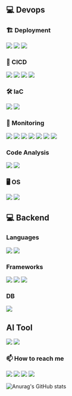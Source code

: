 ## 💻 Devops
### 🏗️ Deployment
<a href="" target="_blank"><img src="https://img.shields.io/badge/AWS-FF9900?style=for-the-badge&logo=&logoColor=FFFFFF"/></a>
<a href="" target="_blank"><img src="https://img.shields.io/badge/Kubernetes-326CE5?style=for-the-badge&logo=kubernetes&logoColor=FFFFFF"/></a>
<a href="" target="_blank"><img src="https://img.shields.io/badge/Docker-2496ED?style=for-the-badge&logo=Docker&logoColor=FFFFFF"/></a>    
### 📡 CICD
<a href="" target="_blank"><img src="https://img.shields.io/badge/Jenkins-D24939?style=for-the-badge&logo=jenkins&logoColor=FFFFFF"/></a>
<a href="" target="_blank"><img src="https://img.shields.io/badge/ArgoCD-EF7B4D?style=for-the-badge&logo=Argo&logoColor=FFFFFF"/></a>
<a href="" target="_blank"><img src="https://img.shields.io/badge/Github Actions-2088FF?style=for-the-badge&logo=github actions&logoColor=FFFFFF"/></a>
<a href="" target="_blank"><img src="https://img.shields.io/badge/Helm-0F1689?style=for-the-badge&logo=Helm&logoColor=FFFFFF"/></a>
### 🛠️ IaC
<a href="" target="_blank"><img src="https://img.shields.io/badge/ansible-EE0000?style=for-the-badge&logo=ansible&logoColor=FFFFFF"/></a>
<a href="" target="_blank"><img src="https://img.shields.io/badge/terraform-844FBA?style=for-the-badge&logo=terraform&logoColor=FFFFFF"/></a>
### 🔎 Monitoring
<a href="" target="_blank"><img src="https://img.shields.io/badge/ElasticSearch-005571?style=for-the-badge&logo=elasticsearch&logoColor=FFFFFF"/></a>
<a href="" target="_blank"><img src="https://img.shields.io/badge/Kibana-005571?style=for-the-badge&logo=kibana&logoColor=FFFFFF"/></a>
<a href="" target="_blank"><img src="https://img.shields.io/badge/Fluentd-0E83C8?style=for-the-badge&logo=fluentd&logoColor=FFFFFF"/></a>
<a href="" target="_blank"><img src="https://img.shields.io/badge/opensearch-005EB8?style=for-the-badge&logo=opensearch&logoColor=FFFFFF"/></a>
<a href="" target="_blank"><img src="https://img.shields.io/badge/fluentbit-49BDA5?style=for-the-badge&logo=fluent bit&logoColor=FFFFFF"/></a>
<a href="" target="_blank"><img src="https://img.shields.io/badge/Prometheus-E6522C?style=for-the-badge&logo=prometheus&logoColor=FFFFFF"/></a>
<a href="" target="_blank"><img src="https://img.shields.io/badge/Grafana-F46800?style=for-the-badge&logo=grafana&logoColor=FFFFFF"/></a>

### Code Analysis
<a href="" target="_blank"><img src="https://img.shields.io/badge/sonarqube-4E9BCD?style=for-the-badge&logo=sonarqube&logoColor=FFFFFF"/></a>
<a href="" target="_blank"><img src="https://img.shields.io/badge/sonarcloud-F3702A?style=for-the-badge&logo=sonarcloud&logoColor=FFFFFF"/></a>

### 🖥️ OS
<a href="" target="_blank"><img src="https://img.shields.io/badge/ubuntu-E95420?style=for-the-badge&logo=ubuntu&logoColor=FFFFFF"/></a>
<a href="" target="_blank"><img src="https://img.shields.io/badge/centos-262577?style=for-the-badge&logo=centos&logoColor=FFFFFF"/></a>

## 💻 Backend
### Languages
<a href="" target="_blank"><img src="https://img.shields.io/badge/java-E11F20?style=for-the-badge&logo=&logoColor=FFFFFF"/></a>
<a href="" target="_blank"><img src="https://img.shields.io/badge/python-3776AB?style=for-the-badge&logo=python&logoColor=FFFFFF"/></a>
### Frameworks
<a href="" target="_blank"><img src="https://img.shields.io/badge/spring-boot-#6DB33F?style=for-the-badge&logo=spring-boot&logoColor=FFFFFF"/></a>
<a href="" target="_blank"><img src="https://img.shields.io/badge/django-092E20?style=for-the-badge&logo=django&logoColor=FFFFFF"/></a>
<a href="" target="_blank"><img src="https://img.shields.io/badge/FastAPI-005571?style=for-the-badge&logo=fastapi"/></a>
### DB
<a href="" target="_blank"><img src="https://img.shields.io/badge/mysql-4479A1?style=for-the-badge&logo=mysql&logoColor=FFFFFF"/></a>

## AI Tool
<a href="" target="_blank"><img src="https://img.shields.io/badge/chatGPT-74aa9c?style=for-the-badge&logo=openai&logoColor=white"/></a>
<a href="" target="_blank"><img src="https://img.shields.io/badge/github_copilot-8957E5?style=for-the-badge&logo=github-copilot&logoColor=white"/></a>

### 📫 How to reach me
<a href="https://velog.io/@whddms310/posts" target="_blank"><img src="https://img.shields.io/badge/whddms310-20C997?style=for-the-badge&logo=velog&logoColor=FFFFFF"/></a>
<a href="https://www.linkedin.com/in/jong-eun-lee-5094ab240/" target="_blank"><img src="https://img.shields.io/badge/Jong Eun LEE-0A66C2?style=for-the-badge&logo=linkedin&logoColor=FFFFFF"/></a>
<a href="https://www.facebook.com/sleepyowl310" target="_blank"><img src="https://img.shields.io/badge/Jong Eun LEE-0866FF?style=for-the-badge&logo=facebook&logoColor=FFFFFF"/></a>
<a href="" target="_blank"><img src="https://img.shields.io/badge/whddms1208@gmail.com-EA4335?style=for-the-badge&logo=Gmail&logoColor=FFFFFF"/></a>

![Anurag's GitHub stats](https://github-readme-stats.vercel.app/api?username=JongEunLee310&show_icons=true&theme=blue-green)


<!--
**JongEunLee/JongEunLee310** is a ✨ _special_ ✨ repository because its `README.md` (this file) appears on your GitHub profile.

Here are some ideas to get you started:

- 🔭 I’m currently working on ...
- 🌱 I’m currently learning ...
- 👯 I’m looking to collaborate on ...
- 🤔 I’m looking for help with ...
- 💬 Ask me about ...
- 📫 How to reach me: ...
- 😄 Pronouns: ...
- ⚡ Fun fact: ...
-->
